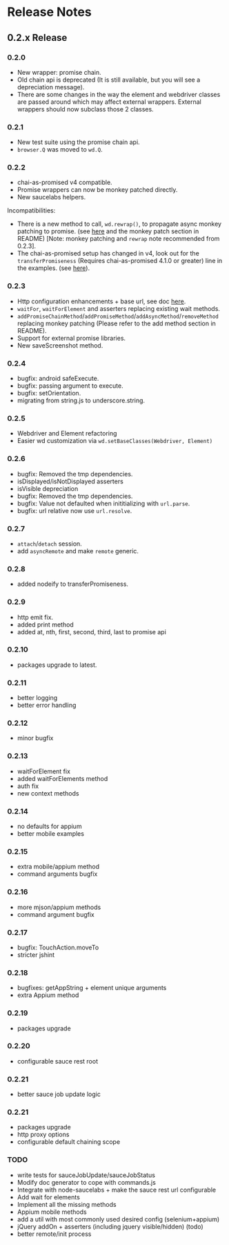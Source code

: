 # Release Notes

## 0.2.x Release

### 0.2.0

- New wrapper: promise chain.
- Old chain api is deprecated (It is still available, but you will see a depreciation message).
- There are some changes in the way the element and webdriver classes are passed around
which may affect external wrappers. External wrappers should now subclass those 2 classes.

### 0.2.1

- New test suite using the promise chain api.
- `browser.Q` was moved to `wd.Q`.

### 0.2.2

- chai-as-promised v4 compatible.
- Promise wrappers can now be monkey patched directly.
- New saucelabs helpers.

Incompatibilities:

  - There is a new method to call, `wd.rewrap()`, to propagate async monkey patching to promise.
  (see [here](https://github.com/admc/wd/blob/master/examples/promise/monkey.patch-with-async.js#L35)
  and the monkey patch section in README) [Note: monkey patching and `rewrap` note recommended from 0.2.3].
  - The chai-as-promised setup has changed in v4, look out for the `transferPromiseness` (Requires chai-as-promised 4.1.0 or greater)
  line in the examples. (see [here](https://github.com/admc/wd/blob/master/examples/promise/chrome.js#L15)).

### 0.2.3

  - Http configuration enhancements + base url, see doc [here](https://github.com/admc/wd#http-configuration--base-url).
  - `waitFor`, `waitForElement` and asserters replacing existing wait methods.
  - `addPromiseChainMethod`/`addPromiseMethod`/`addAsyncMethod`/`removeMethod` replacing monkey patching
  (Please refer to the add method section in README).
  - Support for external promise libraries.
  - New saveScreenshot method.

### 0.2.4

  - bugfix: android safeExecute.
  - bugfix: passing argument to execute.
  - bugfix: setOrientation.
  - migrating from string.js to underscore.string.

### 0.2.5

  - Webdriver and Element refactoring
  - Easier wd customization via `wd.setBaseClasses(Webdriver, Element)`

### 0.2.6

  - bugfix: Removed the tmp dependencies.
  - isDisplayed/isNotDisplayed asserters
  - isVisible depreciation
  - bugfix: Removed the tmp dependencies.
  - bugfix: Value not defaulted when inititializing with `url.parse`.
  - bugfix: url relative now use `url.resolve`.

### 0.2.7
  - `attach`/`detach` session.
  - add `asyncRemote` and make `remote` generic.

### 0.2.8
  - added nodeify to transferPromiseness.

### 0.2.9
  - http emit fix.
  - added print method
  - added at, nth, first, second, third, last to promise api

### 0.2.10
  - packages upgrade to latest.

### 0.2.11
  - better logging
  - better error handling

### 0.2.12
  - minor bugfix

### 0.2.13
  - waitForElement fix
  - added waitForElements method
  - auth fix
  - new context methods

### 0.2.14 
  - no defaults for appium
  - better mobile examples

### 0.2.15
  - extra mobile/appium method
  - command arguments bugfix 

### 0.2.16
  - more mjson/appium methods
  - command argument bugfix

### 0.2.17
  - bugfix: TouchAction.moveTo
  - stricter jshint

### 0.2.18
  - bugfixes: getAppString + element unique arguments
  - extra Appium method

### 0.2.19
  - packages upgrade

### 0.2.20
  - configurable sauce rest root

### 0.2.21
  - better sauce job update logic 

### 0.2.21
  - packages upgrade
  - http proxy options
  - configurable default chaining scope

### TODO
  - write tests for sauceJobUpdate/sauceJobStatus
  - Modify doc generator to cope with commands.js
  - Integrate with node-saucelabs + make the sauce rest url configurable
  - Add wait for elements
  - Implement all the missing methods
  - Appium mobile methods
  - add a util with most commonly used desired config (selenium+appium)
  - jQuery addOn + asserters (including jquery visible/hidden) (todo)
  - better remote/init process
